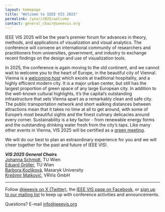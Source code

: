 ```yaml
---
layout: homepage
title: "Welcome to IEEE VIS 2025"
permalink: /year/2025/welcome
contact: general_chair@ieeevis.org
---
```


IEEE VIS 2025 will be the year’s premier forum for advances in theory, methods, and applications of visualization and visual analytics. The conference will convene an international community of researchers and practitioners from universities, government, and industry to exchange recent findings on the design and use of visualization tools.

In 2025, the conference is again moving to the old continent, and we cannot wait to welcome you to the heart of Europe, in the beautiful city of Vienna!. Vienna is a [welcoming host](https://meeting.vienna.info/en/why-vienna/good-reasons-for-vienna) which excels at traditional hospitality, and a highly efficient modern city. It is a major urban center, but still has the largest proportion of green space of any large European city. In addition to the well-known cultural highlights, it’s the capital’s outstanding infrastructure that sets Vienna apart as a remarkably clean and safe city. The public transportation network and short walking distances between attractions mean that it takes no time at all to get around, with some of Europe’s most beautiful sights and the finest culinary delicacies around every corner. Sustainability is a key factor - from renewable energy forms and the outstanding drinking water fresh from the city’s taps. Like many other events in Vienna, VIS 2025 will be certified as a [green meeting](https://meeting.vienna.info/en/sustainability).

We will do our best to plan an extraordinary experience for you and we will cheer together for the past and future of IEEE VIS!.

***VIS 2025 General Chairs***<br/>
[Johanna Schmidt](https://johanna-schmidt.github.io/), TU Wien<br/>
[Eduard Gröller](https://www.cg.tuwien.ac.at/staff/EduardGr%C3%B6ller), TU Wien<br/>
[Barbora Kozlíková](https://www.muni.cz/lide/60850-barbora-kozlikova), Masaryk University<br/>
[Krešimir Matković](https://www.vrvis.at/ueber-uns/team/infos/matkovic-kresimir), VRVis GmbH<br/>

----

Follow [@ieeevis on X (Twitter)](https://twitter.com/ieeevis), the [IEEE VIS page on Facebook](https://www.facebook.com/ieeevis), or [sign up to our mailing list](https://ieeevis.us20.list-manage.com/subscribe?u=874d4e627b4758f4438963e98&id=6c036e3c40) to keep up with conference activities and announcements.

Questions? E-mail [info@ieeevis.org](mailto:info@ieeevis.org)
